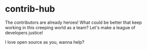 contrib-hub
===========

The contributors are already heroes! What could be better that keep working in this creeping world as a team? Let's make a league of developers justice!

I love open source as you, wanna help?

